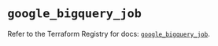 # `google_bigquery_job`

Refer to the Terraform Registry for docs: [`google_bigquery_job`](https://registry.terraform.io/providers/hashicorp/google/6.12.0/docs/resources/bigquery_job).
